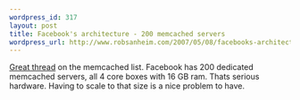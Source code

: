 ```yaml
--- 
wordpress_id: 317
layout: post
title: Facebook's architecture - 200 memcached servers
wordpress_url: http://www.robsanheim.com/2007/05/08/facebooks-architecture-200-memcached-servers/
---
```

<a href="http://lists.danga.com/pipermail/memcached/2007-May/004098.html">Great thread</a> on the memcached list.  Facebook has 200 dedicated memcached servers, all 4 core boxes with 16 GB ram.  Thats serious hardware.  Having to scale to that size is a nice problem to have.
